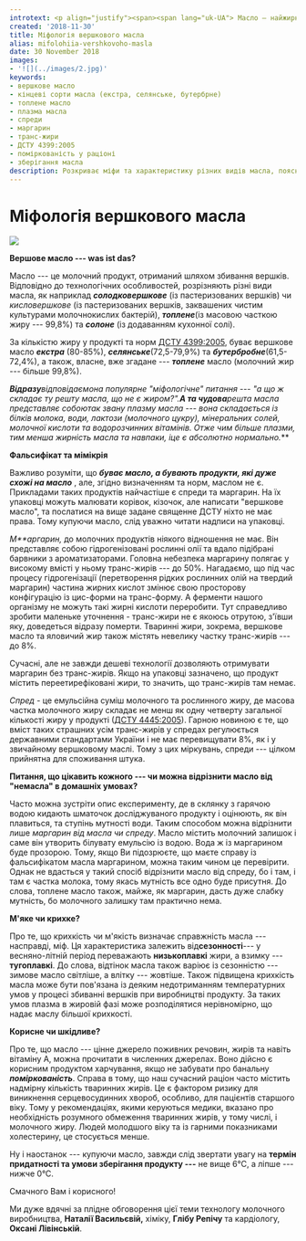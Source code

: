 ```yaml
---
introtext: <p align="justify"><span><span lang="uk-UA"> Масло — найжирніший молочний продукт. І у плані міфів про нього — також. </span><span lang="uk-UA">Що </span><span lang="uk-UA">входить до складу масла, як відрізнити масло від маргарину та чому іноді споживання ц</span><span lang="uk-UA">ієї смакоти</span><span lang="uk-UA"> варто обмежувати — ми попитали безпосередньо у </span><span lang="uk-UA">трьох чудових людей — </span><span lang="uk-UA">технолога, хіміка та кардіолога.</span></span></p>
created: '2018-11-30'
title: Міфологія вершкового масла
alias: mifolohiia-vershkovoho-masla
date: 30 November 2018
images:
- '![](../images/2.jpg)'
keywords:
- вершкове масло
- кінцеві сорти масла (екстра, селянське, бутербрне)
- топлене масло
- плазма масла
- спреди
- маргарин
- транс-жири
- ДСТУ 4399:2005
- поміркованість у раціоні
- зберігання масла
description: Розкриває міфи та характеристику різних видів масла, пояснює плазму масла, відмінність від маргарину та спредів, а також вплив жирів на здоров'я і нормативи держстандартів.
---
```


# Міфологія вершкового масла

![](../images/2.jpg)

**Вершове масло --- was ist das?**

Масло --- це молочний продукт, отриманий шляхом збивання вершків. Відповідно до технологічних особливостей, розрізняють різні види масла, як наприклад ***солодковершкове*** (із пастеризованих вершків) чи *кисловершкове* (із пастеризованих вершків, заквашених чистим культурами молочнокислих бактерій), ***топлене***(із масовою часткою жиру --- 99,8%) та ***солоне*** (із додаванням кухонної солі).

За кількістю жиру у продукті та норм [ДСТУ 4399:2005](http://ksv.do.am/GOST/DSTY_ALL/DSTY2/dsty_4399-2005.pdf), буває вершкове масло ***екстра*** (80-85%), ***селянське***(72,5-79,9%) та ***бутербробне***(61,5-72,4%), а також, власне, вже згадане --- ***топлене*** масло (молочний жир --- більше 99,8%).

***Відразу**відповідаємо**на популярне "міфологічне" питання --- "а що ж складає ту решту масла, що не є жиром?".**А та чудова**решта масла представляє собою**так звану плазму масла --- вона складається із білків молока, води, лактози (молочного цукру), мінеральних солей, молочної кислоти та водорозчинних вітамінів. Отже чим більше плазми, тим менша жирність масла та навпаки, і**це є абсолютно нормально.***

**Фальсифікат та мімікрія**

Важливо розуміти, що ***буває масло, а бувають продукти, які дуже схожі на масло*** , але, згідно визначенням та норм, маслом не є. Прикладами таких продуктів найчастіше є спреди та маргарин. На їх упаковці можуть малювати корівок, кізочок, але написати "вершкове масло", та послатися на вище задане священне ДСТУ ніхто не має права. Тому купуючи масло, слід уважно читати надписи на упаковці.

*М**аргарин,* до молочних продуктів ніякого відношення не має. Він представляє собою гідрогенізовані рослинні олії та вдало підібрані барвники з ароматизаторами. Головна небезпека маргарину полягає у високому вмісті у ньому транс-жирів --- до 50%. Нагадаємо, що під час процесу гідрогенізації (перетворення рідких рослинних олій на твердий маргарин) частина жирних кислот змінює свою просторову конфігурацію із цис-форми на транс-форму. А ферменти нашого організму не можуть такі жирні кислоти переробити. Тут справедливо зробити маленьке уточнення - транс-жири не є якоюсь отрутою, з'ївши яку, доведеться відразу померти. Тваринні жири, зокрема, вершкове масло та яловичий жир також містять невелику частку транс-жирів --- до 8%.

Сучасні, але не завжди дешеві технології дозволяють отримувати маргарин без транс-жирів. Якщо на упаковці зазначено, що продукт містить переетирефіковані жири, то значить, що транс-жирів там немає.

*Спред* - це емульсійна суміш молочного та рослинного жиру, де масова частка молочного жиру складає не менш як одну четверту загальної кількості жиру у продукті ([ДСТУ 4445:2005](https://dnaop.com/html/33980_2.html)). Гарною новиною є те, що вміст таких страшних усім транс-жирів у спредах регулюється державними стандартами України і не має перевищувати 8%, як і у звичайному вершковому маслі. Тому з цих міркувань, спреди --- цілком прийнятна для споживання штука.

**Питання, що цікавить кожного --- чи можна відрізнити масло від "немасла" в домашніх умовах?**

Часто можна зустріти опис експерименту, де в склянку з гарячою водою кидають шматочок досліджуваного продукту і оцінюють, як він плавиться, та ступінь мутності води. Таким способом можна відрізнити лише *маргарин від масла чи спреду*. Масло містить молочний залишок і саме він утворить білувату емульсію із водою. Вода ж із маргарином буде прозорою. Тому, якщо Ви підозрюєте, що маєте справу із фальсифікатом масла маргарином, можна таким чином це перевірити. Однак не вдасться у такий спосіб відрізнити масло від спреду, бо і там, і там є частка молока, тому якась мутність все одно буде присутня. До слова, топлене масло також, майже, як маргарин, дасть дуже слабку мутність, бо молочного залишку там практично нема.

**М'яке чи крихке?**

Про те, що крихкість чи м'якість визначає справжність масла --- насправді, міф. Ця характеристика залежить від**сезонності**--- у весняно-літній період переважають **низькоплавкі** жири, а взимку --- **тугоплавкі**. До слова, відтінок масла також варіює із сезонністю --- зимове масло світліше, а влітку --- жовтіше. Також підвищена крихкість масла може бути пов'язана із деяким недотриманням температурних умов у процесі збиванні вершків при виробництві продукту. За таких умов плазма в жировій фазі може розподілятися нерівномірно, що надає маслу більшої крихкості.

**Корисне чи шкідливе?**

Про те, що масло --- цінне джерело поживних речовин, жирів та навіть вітаміну А, можна прочитати в численних джерелах. Воно дійсно є корисним продуктом харчування, якщо не забувати про банальну ***поміркованість***. Справа в тому, що наш сучасний раціон часто містить надмірну кількість тваринних жирів. Це є фактором ризику для виникнення серцевосудинних хвороб, особливо, для пацієнтів старшого віку. Тому у рекомендаціях, якими керуються медики, вказано про необхідність розумного обмеження тваринних жирів, у тому числі, і молочного жиру. Людей молодшого віку та із гарними показниками холестерину, це стосується менше.

Ну і наостанок --- купуючи масло, завжди слід звертати увагу на **термін придатності та умови зберігання продукту ---** не вище 6°С, а ліпше --- нижче 0°С.

Смачного Вам і корисного!

Ми дуже вдячні за плідне обговорення цієї теми технологу молочного виробництва, **Наталії Васильєвій,** хіміку, **Глібу Репічу** та кардіологу, **Оксані Лівінській**.

